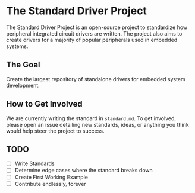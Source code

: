 # The Standard Driver Project

The Standard Driver Project is an open-source project to standardize how peripheral integrated circuit drivers are written. The project also aims to create drivers for a majority of popular peripherals used in embedded systems. 

## The Goal 

Create the largest repository of standalone drivers for embedded system development.

## How to Get Involved

We are currently writing the standard in `standard.md`. To get involved, please open an issue detailing new standards, ideas, or anything you think would help steer the project to success. 

## TODO

- [ ] Write Standards
- [ ] Determine edge cases where the standard breaks down
- [ ] Create First Working Example
- [ ] Contribute endlessly, forever
